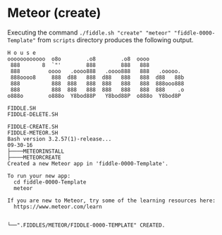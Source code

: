 Meteor (create)
======

Executing the command `./fiddle.sh "create" "meteor" "fiddle-0000-Template"` from `scripts` directory produces the following output.


    H o u s e
    oooooooooooo  o8o        .o8        .o8  oooo
     888       8  `"'        888        888   888
     888         oooo   .oooo888   .oooo888   888   .ooooo.
     888oooo8     888  d88   888  d88   888   888  d88   88b
     888          888  888   888  888   888   888  888ooo888
     888          888  888   888  888   888   888  888    .o
    o888o        o888o  Y8bod88P   Y8bod88P  o888o  Y8bod8P
    
    FIDDLE.SH
    FIDDLE-DELETE.SH
    
    FIDDLE-CREATE.SH
    FIDDLE-METEOR.SH
    Bash version 3.2.57(1)-release...
    09-30-16
    ├────METEORINSTALL
    ├────METEORCREATE
    Created a new Meteor app in 'fiddle-0000-Template'.
    
    To run your new app:
      cd fiddle-0000-Template
      meteor
    
    If you are new to Meteor, try some of the learning resources here:
      https://www.meteor.com/learn
    
    
    └──".FIDDLES/METEOR/FIDDLE-0000-TEMPLATE" CREATED.
    


